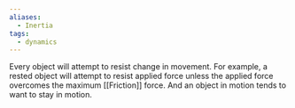 ```yaml
---
aliases:
  - Inertia
tags:
  - dynamics
---
```

Every object will attempt to resist change in movement. 
For example, a rested object will attempt to resist applied force unless the applied force overcomes the maximum [[Friction]] force.
And an object in motion tends to want to stay in motion.
